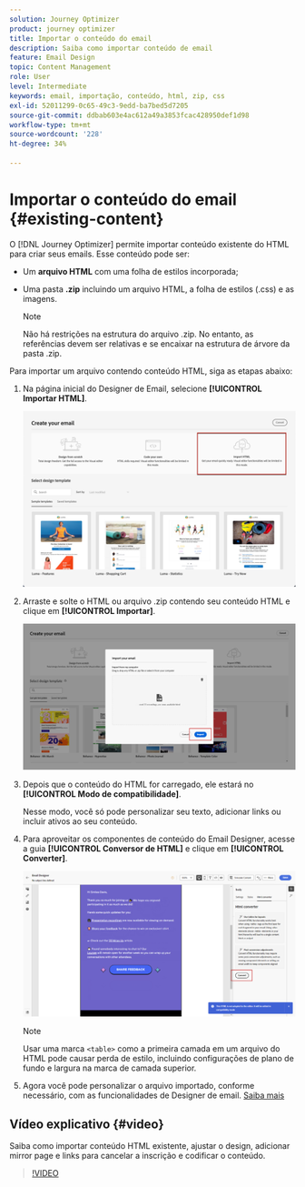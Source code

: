 ```yaml
---
solution: Journey Optimizer
product: journey optimizer
title: Importar o conteúdo do email
description: Saiba como importar conteúdo de email
feature: Email Design
topic: Content Management
role: User
level: Intermediate
keywords: email, importação, conteúdo, html, zip, css
exl-id: 52011299-0c65-49c3-9edd-ba7bed5d7205
source-git-commit: ddbab603e4ac612a49a3853fcac428950def1d98
workflow-type: tm+mt
source-wordcount: '228'
ht-degree: 34%

---
```


# Importar o conteúdo do email {#existing-content}

O [!DNL Journey Optimizer] permite importar conteúdo existente do HTML para criar seus emails. Esse conteúdo pode ser:

* Um **arquivo HTML** com uma folha de estilos incorporada;
* Uma pasta **.zip** incluindo um arquivo HTML, a folha de estilos (.css) e as imagens.

  >[!NOTE]
  >
  >Não há restrições na estrutura do arquivo .zip. No entanto, as referências devem ser relativas e se encaixar na estrutura de árvore da pasta .zip.

<!--DOCAC-13676
>[!TIP]
>
>If you have image designs (JPEG or PNG) instead of HTML files, you can use the [Template Accelerator](image-to-html.md) to automatically convert them into editable HTML email templates using AI.-->

Para importar um arquivo contendo conteúdo HTML, siga as etapas abaixo:

1. Na página inicial do Designer de Email, selecione **[!UICONTROL Importar HTML]**.

   ![](assets/import-html_2.png)

1. Arraste e solte o HTML ou arquivo .zip contendo seu conteúdo HTML e clique em **[!UICONTROL Importar]**.

   ![](assets/html-imported_2.png)

1. Depois que o conteúdo do HTML for carregado, ele estará no **[!UICONTROL Modo de compatibilidade]**.

   Nesse modo, você só pode personalizar seu texto, adicionar links ou incluir ativos ao seu conteúdo.

1. Para aproveitar os componentes de conteúdo do Email Designer, acesse a guia **[!UICONTROL Conversor de HTML]** e clique em **[!UICONTROL Converter]**.

   ![](assets/html-imported.png)

   >[!NOTE]
   >
   > Usar uma marca `<table>` como a primeira camada em um arquivo do HTML pode causar perda de estilo, incluindo configurações de plano de fundo e largura na marca de camada superior.

1. Agora você pode personalizar o arquivo importado, conforme necessário, com as funcionalidades de Designer de email. [Saiba mais](content-from-scratch.md)

## Vídeo explicativo {#video}

Saiba como importar conteúdo HTML existente, ajustar o design, adicionar mirror page e links para cancelar a inscrição e codificar o conteúdo.

>[!VIDEO](https://video.tv.adobe.com/v/334102?quality=12)
